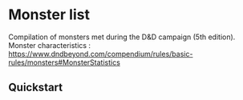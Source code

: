 # Monster list

Compilation of monsters met during the D&D campaign (5th edition). 
Monster characteristics : https://www.dndbeyond.com/compendium/rules/basic-rules/monsters#MonsterStatistics


## Quickstart
